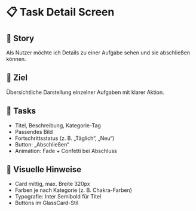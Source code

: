# 📋 Task Detail Screen

## 🎯 Story
Als Nutzer möchte ich Details zu einer Aufgabe sehen und sie abschließen können.

## 🧠 Ziel
Übersichtliche Darstellung einzelner Aufgaben mit klarer Aktion.

## 🧩 Tasks
- Titel, Beschreibung, Kategorie-Tag
- Passendes Bild
- Fortschrittsstatus (z. B. „Täglich“, „Neu“)
- Button: „Abschließen“
- Animation: Fade + Confetti bei Abschluss

## 🎨 Visuelle Hinweise
- Card mittig, max. Breite 320px
- Farben je nach Kategorie (z. B. Chakra-Farben)
- Typografie: Inter Semibold für Titel
- Buttons im GlassCard-Stil
